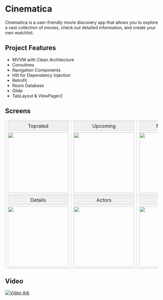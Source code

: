 
 # Cinematica
Cinematica is a user-friendly movie discovery app that allows you to explore a vast collection of movies, check out detailed information, and create your own watchlist.

## Project Features

- MVVM with Clean Architecture
- Coroutines
- Navigation Components
- Hilt for Dependency Injection
- Retrofit
- Room Database
- Glide
- TabLayout & ViewPager2 

## Screens

<div align="center">
  <table>
    <tr>
      <td style="border: 1px solid #ccc; text-align: center;">
        <div style="border: 1px solid #ccc; margin-bottom: 5px; background-color: #f0f0f0; padding: 5px;">Toprated</div>
        <img src="https://i.ibb.co/hy3ykjB/Toprated.png" width="200"/>
      </td>
      <td style="border: 1px solid #ccc; text-align: center;">
        <div style="border: 1px solid #ccc; margin-bottom: 5px; background-color: #f0f0f0; padding: 5px;">Upcoming</div>
        <img src="https://i.ibb.co/yB1m2tZ/Upcoming.png" width="200"/>
      </td>
      <td style="border: 1px solid #ccc; text-align: center;">
        <div style="border: 1px solid #ccc; margin-bottom: 5px; background-color: #f0f0f0; padding: 5px;">Nowplaying</div>
        <img src="https://i.ibb.co/26T42Jm/Nowplaying.png" width="200"/>
      </td>
      <td style="border: 1px solid #ccc; text-align: center;">
        <div style="border: 1px solid #ccc; margin-bottom: 5px; background-color: #f0f0f0; padding: 5px;">Search</div>
        <img src="https://i.ibb.co/0m1KTYn/search.png" width="200"/>
      </td>
    </tr>
    <tr>
      <td style="border: 1px solid #ccc; text-align: center;">
        <div style="border: 1px solid #ccc; margin-bottom: 5px; background-color: #f0f0f0; padding: 5px;">Details</div>
        <img src="https://i.ibb.co/7g7mBWM/Details.png" width="200"/>
      </td>
      <td style="border: 1px solid #ccc; text-align: center;">
        <div style="border: 1px solid #ccc; margin-bottom: 5px; background-color: #f0f0f0; padding: 5px;">Actors</div>
        <img src="https://i.ibb.co/7vzCzzf/actors.png" width="200"/>
      </td>
      <td style="border: 1px solid #ccc; text-align: center;">
        <div style="border: 1px solid #ccc; margin-bottom: 5px; background-color: #f0f0f0; padding: 5px;">Review</div>
        <img src="https://i.ibb.co/j3RMmKq/review.png" width="200"/>
      </td>
      <td style="border: 1px solid #ccc; text-align: center;">
        <div style="border: 1px solid #ccc; margin-bottom: 5px; background-color: #f0f0f0; padding: 5px;">Watch List</div>
        <img src="https://i.ibb.co/d5HTknk/Watch-List.png" width="200"/>
      </td>
    </tr>
  </table>
</div>


## Video

[![Video Adı](https://img.youtube.com/vi/MUEYoyktQCs/0.jpg)](https://www.youtube.com/watch?v=MUEYoyktQCs)
